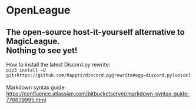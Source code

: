 OpenLeague
==========
The open-source host-it-yourself alternative to MagicLeague.<br>
Nothing to see yet!
---
How to install the latest Discord.py rewrite:<br>
``pip3 install -U git+https://github.com/Rapptz/discord.py@rewrite#egg=discord.py[voice]``<br><br>
Markdown syntax guide: https://confluence.atlassian.com/bitbucketserver/markdown-syntax-guide-776639995.html